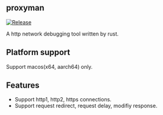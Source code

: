 ## proxyman

[![Release](https://github.com/stickmy/proxyman/actions/workflows/release.yml/badge.svg)](https://github.com/stickmy/proxyman/actions/workflows/release.yml)

A http network debugging tool written by rust. 

## Platform support

Support macos(x64, aarch64) only.

## Features

- Support http1, http2, https connections.
- Support request redirect, request delay, modifiy response.